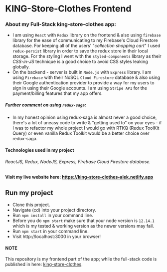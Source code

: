 # KING-Store-Clothes Frontend

### About my Full-Stack king-store-clothes app:

- I am using `React` with `Redux` library on the frontend & also using `firebase` library for the ease of communicating to my Firebase's Cloud Firestore database.
  For keeping all of the users' "_collection shopping cart_" I used `redux-persist` library in order to save the redux store in their local storage. For the styling I went with the `styled-components` library as their _CSS-in-JS_ technique is a good choice to avoid CSS styles leaking globally.
- On the backend - server is built in `Node.js` with `Express` library. I am using `Firebase` with their NoSQL `Cloud Firestore` database & also using their Google authentication provider to provide a way for my users to sign in using their Google accounts.
  I am using `Stripe API` for the payment/billing features that my app offers.

##### Further comment on using `redux-saga`:

- In my honest opinion using redux-saga is almost never a good choice, there's a lot of uneasy code to write & "getting used to" on your eyes - if I was to refactor my whole project I would go with RTKQ (Redux ToolKit Query) or even vanilla Redux Toolkit would be a better choice over redux-saga.

#### Technologies used in my project

###### ReactJS, Redux, NodeJS, Express, Firebase Cloud Firestore database.

#### Visit my live website here: https://king-store-clothes-alek.netlify.app

## Run my project

- Clone this project.
- Navigate (cd) into your project directory.
- Run `npm install` in your command line.
- Before you do `npm start` make sure that your node version is `12.14.1` which is my tested & working version as the newer versions may fail.
- Run `npm start` in your command line.
- Visit http://localhost:3000 in your browser!

#### NOTE

This repository is my frontend part of the app; while the full-stack code is published in here: <a href="https://github.com/Aleksandar15/king-store-clothes">king-store-clothes</a>.

